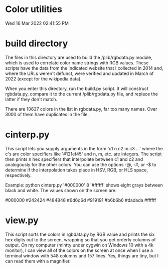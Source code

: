 # Color utilities
Wed 16 Mar 2022 02:41:55 PM

# build directory

The files in this directory are used to build the /plib/rgbdata.py module,
which is used to correlate color name strings with RGB values.  These
scripts have the data from the indicated website that I collected in 2014
and, where the URLs weren't defunct, were verified and updated in March of
2022 (except for the wikipedia data).

When you enter this directory, run the build.py script.  It will construct
rgbdata.py, compare it to the current /plib/rgbdata.py file, and replace
the latter if they don't match.

There are 10637 colors in the list in rgbdata.py, far too many names.  Over
3000 of them have duplicates in the file.

# cinterp.py

This script lets you supply arguments in the form 'c1 n c2 m c3 ...' where
the c's are color specifiers like '#121ef45' and n, m, etc. are integers.
The script then prints n hex specifiers that interpolate between c1 and c2
and analogously for the other colors.  You can use the options -@, -#, or
-$ to determine if the interpolation takes place in HSV, RGB, or HLS space,
respectively.

Example:  python cinterp.py '#000000' 8 '#ffffff' shows eight grays
between black and white.  The values shown on the screen are:

\#000000 #242424 #484848 #6d6d6d #919191 #b6b6b6 #dadada #ffffff


# view.py

This script sorts the colors in rgbdata.py by RGB value and prints the six
hex digits out to the screen, wrapping so that you get orderly columns of
output.  On my computer (mintty under cygwin on Windows 10 with a 4k
monitor), I can view all of the colors on the screen at once when I use a
terminal window with 548 columns and 157 lines.  Yes, things are tiny, but
I can read them with a magnifier.

